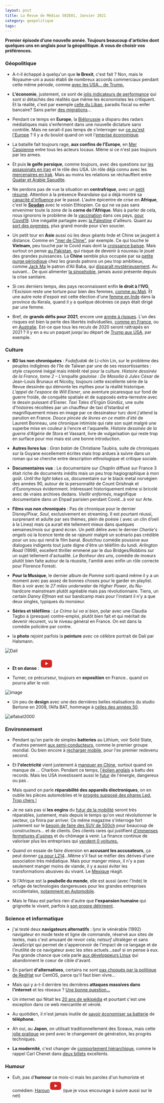 ```yaml
---
layout: post
title: La Revue de Médias S02E01, Janvier 2021
category: geopolitique 
tags: 
---
```



**Premier épisode d’une nouvelle année. Toujours beaucoup d'articles dont quelques uns en anglais pour la géopolitique. A vous de choisir vos préférences.**

### Géopolitique

* A-t-il échappé à quelqu'un que **le Brexit**, c'est fait ? Non, mais le Royaume-uni a aussi établi de nombreux accords commerciaux pendant cette même période, comme [avec les USA... de Trump.](https://www.rfi.fr/fr/%C3%A9conomie/20201217-%C3%A9conomie-les-%C3%A9tats-unis-et-le-royaume-uni-peaufinent-leur-entente-douani%C3%A8re)

* **L'économie**, justement, ce sont de [jolis indicateurs de performance](https://www.rfi.fr/fr/am%C3%A9riques/20201219-banque-mondiale-la-cr%C3%A9dibilit%C3%A9-du-classement-doing-business-remise-en-question) qui sont si détachés des réalités que même les économistes les critiquent. Et la réalité, c'est par exemple [celle du Liban](https://www.rfi.fr/fr/moyen-orient/20201221-le-liban-l%C3%A8ve-son-secret-bancaire), paradis fiscal ou enfer bancaire? Sans parler [des migrations](https://www.rfi.fr/fr/afrique/20201228-liban-la-tension-s-accroit-entre-libanais-et-r%C3%A9fugi%C3%A9s-syriens-sous-fond-de-crise)...

* Pendant ce temps en **Europe**, la [Biélorussie](https://www.rfi.fr/fr/europe/20201220-la-bi%C3%A9lorussie-ferme-les-fronti%C3%A8res-terrestres-%C3%A0-ses-ressortissants) a disparu des radars médiatiques mais s'enferment dans une nouvelle dictature sans contrôle. Mais ne serait-il pas temps de s'interroger sur [ce qu'est l'Europe](https://www.courrierinternational.com/article/union-europeenne-ulrike-guerot-passons-dune-union-des-etats-une-union-des-citoyens) ?  Il y a du boulot quand on voit l'[emprise économique](https://www.rfi.fr/fr/europe/20210103-d%C3%A9pendance-au-gaz-russe-l-europe-esp%C3%A8re-se-diversifier-grace-%C3%A0-l-azerba%C3%AFdjan). 

* La bataille fait toujours rage, **aux confins de l'Europe**, en [Mer Caspienne](https://responsiblestatecraft.org/2020/12/20/the-caspian-sea-battleground-is-the-second-karabakh-war-a-cause-or-onsequence/) entre tous les acteurs locaux. Même si ce n'est pas toujours par les armes.

* Et puis **le golfe persique**, comme toujours, avec des questions sur [les assassinats en Iran](https://responsiblestatecraft.org/2020/12/21/israel-linked-assassinations-how-much-is-the-u-s-really-involved/) et le rôle des USA. Un rôle déjà connu avec les [mercenaires en Irak](https://responsiblestatecraft.org/2020/12/28/i-witnessed-the-fear-inspired-by-blackwater-and-the-military-in-iraq/). Mais au moins les relations se réchauffent entre [Quatar et Arabie Saoudite](https://www.rfi.fr/fr/moyen-orient/20210104-l-arabie-saoudite-rouvre-son-espace-a%C3%A9rien-et-ses-fronti%C3%A8res-au-qatar). 

* Ne perdons pas de vue la situation en **centrafrique**, avec un [petit résumé](https://www.rfi.fr/fr/afrique/20201223-centrafrique-savoir-crise-acteur-seleka-anti-balaka-bozize).  Attention à la présence Rwandaise qui a déjà montré sa [capacité d'influence](https://www.rfi.fr/fr/afrique/20210104-l-onu-confirme-l-existence-d-op%C3%A9rations-militaires-rwandaises-en-rdc-en-2020) par le passé. L'autre épicentre de crise en **Afrique**, c'est le [**Soudan**](https://www.rfi.fr/fr/afrique/20201224-crise-frontali%C3%A8re-visite-d-une-d%C3%A9l%C3%A9gation-%C3%A9thiopienne-au-soudan) avec le voisin Ethiopien. Ce qui ne va pas sans envenimer toute la zone de la **corne de l'Afrique**. Mais à parler de cela, nous ignorons le problème de la [vaccination](https://www.courrierinternational.com/article/vu-du-burkina-faso-covid-19-quand-le-vaccin-en-afrique) dans ces pays, [pour Covid19](https://www.rfi.fr/fr/europe/20210110-covid-19-le-royaume-uni-en-t%C3%AAte-du-programme-covax-pour-la-vaccination-dans-les-pays-les-plus-pauvres). Une inégalité partagée avec [la Palestine](https://www.rfi.fr/fr/moyen-orient/20210109-vaccination-des-palestiniens-amnesty-d%C3%A9nonce-une-discrimination-institutionnalis%C3%A9e) d'ailleurs. Quant au [sort des pygmées](https://www.rfi.fr/fr/afrique/20210120-rdc-des-pygm%C3%A9es-massacr%C3%A9s-par-dizaines-en-ituri), plus grand monde pour s'en soucier.

* Un petit tour en **Asie** aussi où les deux géants Inde et Chine se jaugent à distance. Comme en ["mer de Chine"](https://asiatimes.com/2020/12/how-india-could-tweak-china-in-the-south-china-sea/), par exemple. Ce qui touche le **Vietnam**, peu touché par le Covid mais dont la [croissance baisse](https://asiatimes.com/2020/12/vietnams-2020-growth-better-than-expected-at-2-9/). Mais surtout on pense [au Pakistan](https://asiatimes.com/2020/12/chinas-new-deal-with-pakistan-has-india-in-mind/), qui risque de devenir à nouveau le jouet des grandes puissances.  La **Chine** semble plus occupée par sa [petite purge périodique](https://www.rfi.fr/fr/asie-pacifique/20201231-chine-comment-expliquer-le-bras-de-fer-entre-alibaba-et-le-gouvernement) chez les grands patrons un peu trop ambitieux, comme [Jack Ma](https://www.lemonde.fr/economie/article/2020/12/29/symbole-de-la-tech-chinoise-alibaba-tombe-en-disgrace_6064720_3234.html) le patron d'Ali Baba, qui [disparaît mystérieusement](https://www.rfi.fr/fr/asie-pacifique/20210106-chine-comment-expliquer-la-disparition-de-jack-ma-fondateur-d-alibaba). Au suivant... De quoi alimenter [la sinophobie](https://asiatimes.com/2021/01/uks-johnson-warns-against-unthinking-sinophobia/), jamais aussi présente depuis la crise sanitaire.

* Si ces derniers temps, des pays reconnaissent enfin **le droit à l'IVG**, l'Excision reste une torture pour bien des femmes, [comme au Mali](https://www.rfi.fr/fr/afrique/20201220-une-plainte-contre-l-%C3%A9tat-malien-pour-criminaliser-l-excision). Et une autre note d'espoir est cette élection d'une [femme en Inde](https://www.rfi.fr/fr/asie-pacifique/20201229-inde-une-%C3%A9tudiante-de-21-ans-%C3%A9lue-maire-de-la-capitale-du-kerala) dans la province du Kerala, quand il y a quelque décénies ce pays était dirigé par une femme. 

* Bref, de **grands défis pour 2021**, encore une [année à risques](https://asiatimes.com/2021/01/three-major-threats-the-world-must-address-in-2021/). L'un des risques est bien la perte des libertés individuelles, [comme en France](https://www.rfi.fr/fr/france/20210106-france-vos-opinions-convictions-religieuses-ou-appartenance-syndicale-d%C3%A9sormais-fich%C3%A9es), ou en [Australie](https://www.courrierinternational.com/article/video-australie-les-detenus-de-christmas-island-manifestent-contre-leurs-conditions-de-vie). Est-ce que tous les reculs de 2020 seront rattrapés en 2021 ? Il y en a eu un paquet jusqu'au départ de [Trump aux USA](https://responsiblestatecraft.org/2021/01/14/putting-cuba-on-the-terrorism-list-is-unjustified-and-unwise/), par exemple. 

### Culture

* **BD lus non chroniquées** : *Fudafudak* de Li-chin Lin, sur le problème des peuples indigènes de l’île de Taïwan par une de ses ressortissantes : style crayonné inégal mais intérêt réel pour la culture. *Histoire dessinée de la France, tome 2 – L’enquête gauloise : De Massilia à Jules César* de Jean-Louis Brunaux et Nicoby, toujours cette excellente série de la Revue dessinée qui démonte les mythes pour la réalité historique. *L'appel de l'espace* de *Will Eisner*, une aventure picaresque sur fond de guerre froide, de conquête spatiale et de supposés extra-terrestre avec le dessin puissant d'Eisner. *Taxi Tales* d'Ergün Gündüz, une suite d'histoires récoltées par un chauffeur de taxi d'Istanbul et magnifiquement mises en image par ce dessinateur turc dont j'attend la parution en France. *Douce pincée de lèvres en ce matin d'été* de Laurent Bonneau, une chronique intimiste qui rate son sujet malgré une superbe mise en couleur à l'encre et l'aquarelle.  *Histoire dessinée de la guerre d'Algérie* de Stora et Vassant, livre de vulgarisation qui reste trop en surface pour moi mais est une bonne introduction.

* **Autres livres lus** : *Gran balan* de Christiane Taubira, suite de chroniques sur la Guyane excellement écrites mais trop ardues à suivre dans un roman qui se cherche  entre description ethnologique et critique sociale.

* **Documentaires vus** : Le documentaire sur *Chaplin* diffusé sur France 3 était riche de documents inédits mais un peu trop hagiographique à mon goût. *Until the light takes us*, documentaire sur le black metal norvégien des années 90, autour de la personnalité de Count Grishnak et d'Euronymous évidemment. Intéressant historiquement même si bricolé avec de vraies archives dedans. *Vieillir enfermés*, magnifique documentaire dans un Ehpad parisien pendant Covid...à voir sur Arte.

* **Films vus non chroniqués** : Pas de chronique pour le dernier Disney/Pixar, *Soul*, exclusivement en streaming. Il est pourtant réussi, surprenant et adulte par ses thèmes, plein de poésie ( avec un clin d’oeil à la Linea) mais ça aurait été tellement mieux dans quelques semaines/mois sur grand écran. Un petit délire avec le dernier *Charlie's angels* où la licence tente de se rajeunir malgré un scénario pas crédible pour un sou qui rend le film banal. *Boutchou* comédie poussive aux dialogues indigents tout juste digne d'être un téléfilm du lundi. *Arlington Road* (1999), excellent thriller emmené par le duo Bridges/Robbins sur un sujet tellement d'actualité. *Le Bonheur des uns*, comédie de moeurs plutôt bien faite autour de la réussite, l'amitié avec enfin un rôle correcte pour Florence Foresti. 

* **Pour la Musique**, le dernier album de *Pomme* sorti quand même il y a un moment avec pas assez de bonnes choses pour le garder en playlist. Rien à voir avec le *27 miles underwater* de *Higher Power*, du Nu-hardcore mainstream plutôt agréable mais pas révolutionnaire. Tiens, un certain *Danny Elfman* est sur bandcamp mais pour l'instant il n'y a que deux singles, typiques du monsieur.

* **Séries et téléfilms** : *Le Crime lui va si bien*, polar avec une Claudia Tagbo à (presque) contre-emploi, plutôt bien fait et qui méritait de devenir récurent, vu le niveau général en France. On est dans la comédie policière par contre.

* la **photo** rejoint parfois la **peinture** avec ce célèbre portrait de Dalí par Halsmann.

![Dalí](https://filedn.eu/llqi9IBxlYouGRXYG2xlROb/img/2021/medias02e01_1.jpg)

* **Et on danse** : [![video](/images/youtube.png)](https://www.youtube.com/watch?v=G3LvRFfhwI4&t=38)

* Turner, ce précurseur, toujours en **exposition** en France.. quand on pourra aller le voir.

![image](https://filedn.eu/llqi9IBxlYouGRXYG2xlROb/img/2021/turner1.jpg)

* Un peu de **design** avec une des dernières belles réalisations du studio Bertone en 2008, l’Alfa BAT, hommage à [celles des années 50](https://fr.m.wikipedia.org/wiki/Alfa_Romeo_BAT).

![alfabat2000](https://filedn.eu/llqi9IBxlYouGRXYG2xlROb/img/2021/medias02e01_0.jpg)


### Environnement

* Pendant qu'on parle de simples **batteries** au Lithium, voir Solid State, d'autres pensent [aux semi-conducteurs](https://www.moniteurautomobile.be/actu-auto/innovation/toyota-batterie-solide.html), comme le premier groupe mondial. Ou bien encore à [recharger mobile](https://www.moniteurautomobile.be/actu-auto/prototypes-et-concepts/volkswagen-avenir-recharge-mobile.html), pour l'ex premier redevenu second. 

* Et **l'electricité** vient justement à [manquer en Chine](https://www.courrierinternational.com/article/energie-la-chine-face-des-penuries-delectricite), surtout quand on manque de ... Charbon. Pendant ce temps, [l'éolien anglais](https://www.courrierinternational.com/article/energie-grace-la-tempete-bella-leolien-britannique-battu-des-records) a battu des records. Mais les USA investissent aussi le [futur](https://asiatimes.com/2021/01/america-on-a-new-fast-track-to-fusion-energy/) de l'énergie, dangereux ou pas .

* Mais quand on parle **réparabilité des appareils électroniques**, on en oublie les pièces automobiles et le [progrès supposé des phares Led. Trop chers !](https://www.moniteurautomobile.be/actu-auto/budget/reparer-phares-led-coute-trop-cher.html)

* Je ne sais pas si **les engins** du [futur de la mobilité](https://www.moniteurautomobile.be/actu-auto/coin-de-la-redaction/retrospective-concepts-mobilite-environnement-2020.html) seront très réparables, justement, mais depuis le temps qu'on veut révolutionner le secteur, ça finira par arriver. Ce même magazine s'interroge fort justement sur le [besoin de faire des SUV de 500ch](https://www.moniteurautomobile.be/actu-auto/edito/mais-pourquoi-donc-2021.html) pour beaucoup de constructeurs... et de clients. Des clients rares qui justifient [d'immenses fermetures d'usines](https://www.rfi.fr/fr/am%C3%A9riques/20210113-ford-ferme-ses-usines-au-br%C3%A9sil-5000-licenciements-pr%C3%A9vus) et du chômage à venir.  La finance continue de valoriser plus les entreprises qui [vendent 0 voitures.](https://www.leblogauto.com/2021/01/rivian-valorise-a-276-milliards-de-dollars-production.html)

* Quand on essaie de faire diversion en **accusant les accusateurs**, ça peut donner [ça pour L214](https://www.lepoint.fr/societe/bien-etre-animal-l214-casse-la-dynamique-de-progres-21-12-2020-2406652_23.php)...Même s'il faut se méfier des dérives d'une association très médiatique. Mais pour manger mieux, il n'y a pas seulement manger moins de viande, il y a aussi éviter les transformations abusives du vivant. Le [Mexique](https://www.rfi.fr/fr/am%C3%A9riques/20210108-mexique-le-ma%C3%AFs-transg%C3%A9nique-et-le-glyphosate-d%C3%A9sormais-interdits-des-symboles-forts) réagit. 

* Si l'Afrique est la **poubelle du monde**, elle est aussi (avec l'Inde) le refuge de technologies dangereuses pour les grandes entreprises occidentales, [notamment en Automobile](https://www.moniteurautomobile.be/actu-auto/securite/global-ncap.html). 

* Mais le fléau est parfois rien d'autre que **l'expansion humaine** qui grignotte le vivant, parfois à [son propre détriment](https://www.monde-diplomatique.fr/cartes/municipalite-hanoi). 

### Science et informatique

* j'ai testé deux **navigateurs alternatifs** : *lynx* le vénérable (1992) navigateur en mode texte et ligne de commande, réservé aux sites de textes, mais c'est amusant de revoir cela; *netsurf* ultraléger et sans JavaScript qui permet de s'appercevoir de l'impact de ce langage et de l'inutilité de ce navigateur avec les sites actuels...sauf si on pense à eux. Pas grande chance que cela parle [aux développeurs Linux](https://www.clubic.com/linux-os/actualite-96364-sr-linux-les-developpeurs-pourraient-abandonner-les-configurations-trop-anciennes.html) qui abandonnent le coeur de cible d'avant. 

* En parlant **d'alternatives**, certains ne sont [pas choqués par la politique de RedHat](https://www.lemondeinformatique.fr/actualites/lire-fin-de-centos-linux-une-trahison-de-red-hat-vraiment-81508.html) sur CentOS, parce qu'il faut bien vivre...

* Mais qui y a-t-il derrière les dernières **attaques massives dans l'internet** et les réseaux ? [Une bonne question...](https://time.com/5922685/solarwinds-hack/)

* Un internet qui fêtait les [20 ans de wikipédia](http://feedproxy.google.com/~r/timeblogs/nerd_world/~3/lF2Pw5nd8vw/) et pourtant c'est une exception dans ce web mercantile et vérolé.

* Au quotidien, il n'est jamais inutile de [savoir économiser sa batterie](https://www.dadall.info/index.php?article706/5-astuces-pour-economiser-sa-connexion-3g-4g) de **téléphone**. 

* Ah oui, au **Japon**, on utilisait traditionnellement des Sceaux, mais cette [jolie pratique](https://www.courrierinternational.com/article/signature-au-japon-les-entreprises-tournent-petit-petit-la-page-des-sceaux-personnels) se perd avec le changement de génération, les progrès techniques. 

* **La modernité**, c'est changer de [comportement hiérarchique](https://carlchenet.com/changez-votre-culture-inefficace-du-teletravail/), comme le rappel Carl Chenet dans [deux billets](https://carlchenet.com/le-teletravail-efficace/) excellents. 

### Humour

* Euh, pas d'**humour** ce mois-ci mais les paroles d'un humoriste et comédien: [Haroun![video](/images/youtube.png)](https://www.youtube.com/watch?app=desktop&t=1495&v=vvo0uYzzw6Y&feature=youtu.be) (que je vous encourage à suivre aussi sur le net)

